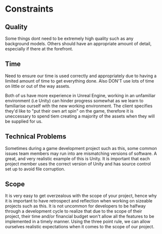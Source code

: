 # Constraints 

## Quality
Some things dont need to be extremely high quality such as any background models.
Others should have an appropriate amount of detail, especially if there at the forefront.



## Time
Need to ensure our time is used correctly and appropriately due to having a limited amount of time to get everything done.
Also DON'T use lots of time on little or out of the way assets.

Both of us have more experience in Unreal Engine, working in an unfamiliar environment (i.e Unity) can hinder progress somewhat as we learn to familiarise ourself with the new working environment.
The client specifies they'd like to "put their own art spin" on the game, therefore it is uneccessary to spend tiem creating a majority of the assets when they will be supplied for us.

## Technical Problems
Sometimes during a game development project such as this, some common issues team members may run into are mismatching versions of software. A great, and very realistic example of this is Unity. It is important that each project member uses the correct version of Unity and has source control set up to avoid file corruption.

## Scope
It is very easy to get overzealous with the scope of your project, hence why it is important to have retrospect and reflection when working on sizeable projects such as this. It is not uncommon for developers to be halfway through a development cycle to realize that due to the scope of their project, their time and/or financial budget won't allow all the features to be implemented in a timely manner. Using the three point rule, we can allow ourselves realistic expectations when it comes to the scope of our project.
